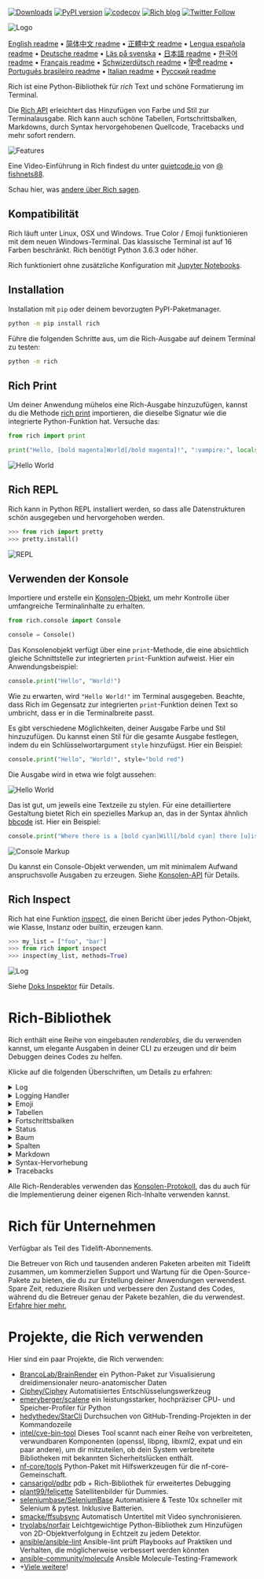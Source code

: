 [![Downloads](https://pepy.tech/badge/rich/month)](https://pepy.tech/project/rich)
[![PyPI version](https://badge.fury.io/py/rich.svg)](https://badge.fury.io/py/rich)
[![codecov](https://codecov.io/gh/willmcgugan/rich/branch/master/graph/badge.svg)](https://codecov.io/gh/willmcgugan/rich)
[![Rich blog](https://img.shields.io/badge/blog-rich%20news-yellowgreen)](https://www.willmcgugan.com/tag/rich/)
[![Twitter Follow](https://img.shields.io/twitter/follow/willmcgugan.svg?style=social)](https://twitter.com/willmcgugan)

![Logo](https://github.com/willmcgugan/rich/raw/master/imgs/logo.svg)

[English readme](https://github.com/willmcgugan/rich/blob/master/README.md)
 • [简体中文 readme](https://github.com/willmcgugan/rich/blob/master/README.cn.md)
 • [正體中文 readme](https://github.com/willmcgugan/rich/blob/master/README.zh-tw.md)
 • [Lengua española readme](https://github.com/willmcgugan/rich/blob/master/README.es.md)
 • [Deutsche readme](https://github.com/willmcgugan/rich/blob/master/README.de.md)
 • [Läs på svenska](https://github.com/willmcgugan/rich/blob/master/README.sv.md)
 • [日本語 readme](https://github.com/willmcgugan/rich/blob/master/README.ja.md)
 • [한국어 readme](https://github.com/willmcgugan/rich/blob/master/README.kr.md)
 • [Français readme](https://github.com/willmcgugan/rich/blob/master/README.fr.md)
 • [Schwizerdütsch readme](https://github.com/willmcgugan/rich/blob/master/README.de-ch.md)
 • [हिन्दी readme](https://github.com/willmcgugan/rich/blob/master/README.hi.md)
 • [Português brasileiro readme](https://github.com/willmcgugan/rich/blob/master/README.pt-br.md)
 • [Italian readme](https://github.com/willmcgugan/rich/blob/master/README.it.md)
 • [Русский readme](https://github.com/willmcgugan/rich/blob/master/README.ru.md)

Rich ist eine Python-Bibliothek für _rich_ Text und schöne Formatierung im Terminal.

Die [Rich API](https://rich.readthedocs.io/en/latest/) erleichtert das Hinzufügen von Farbe und Stil zur Terminalausgabe. Rich kann auch schöne Tabellen, Fortschrittsbalken, Markdowns, durch Syntax hervorgehobenen Quellcode, Tracebacks und mehr sofort rendern.

![Features](https://github.com/willmcgugan/rich/raw/master/imgs/features.png)

Eine Video-Einführung in Rich findest du unter [quietcode.io](https://calmcode.io/rich/introduction.html) von [@ fishnets88](https://twitter.com/fishnets88).

Schau hier, was [andere über Rich sagen](https://www.willmcgugan.com/blog/pages/post/rich-tweets/).

## Kompatibilität

Rich läuft unter Linux, OSX und Windows. True Color / Emoji funktionieren mit dem neuen Windows-Terminal. Das klassische Terminal ist auf 16 Farben beschränkt. Rich benötigt Python 3.6.3 oder höher.

Rich funktioniert ohne zusätzliche Konfiguration mit [Jupyter Notebooks](https://jupyter.org/).

## Installation

Installation mit `pip` oder deinem bevorzugten PyPI-Paketmanager.

```sh
python -m pip install rich
```

Führe die folgenden Schritte aus, um die Rich-Ausgabe auf deinem Terminal zu testen:

```sh
python -m rich
```

## Rich Print

Um deiner Anwendung mühelos eine Rich-Ausgabe hinzuzufügen, kannst du die Methode [rich print](https://rich.readthedocs.io/en/latest/introduction.html#quick-start) importieren, die dieselbe Signatur wie die integrierte Python-Funktion hat. Versuche das:

```python
from rich import print

print("Hello, [bold magenta]World[/bold magenta]!", ":vampire:", locals())
```

![Hello World](https://github.com/willmcgugan/rich/raw/master/imgs/print.png)

## Rich REPL

Rich kann in Python REPL installiert werden, so dass alle Datenstrukturen schön ausgegeben und hervorgehoben werden.

```python
>>> from rich import pretty
>>> pretty.install()
```

![REPL](https://github.com/willmcgugan/rich/raw/master/imgs/repl.png)

## Verwenden der Konsole

Importiere und erstelle ein [Konsolen-Objekt](https://rich.readthedocs.io/en/latest/reference/console.html#rich.console.Console), um mehr Kontrolle über umfangreiche Terminalinhalte zu erhalten.

```python
from rich.console import Console

console = Console()
```

Das Konsolenobjekt verfügt über eine `print`-Methode, die eine absichtlich gleiche Schnittstelle zur integrierten `print`-Funktion aufweist. Hier ein Anwendungsbeispiel:

```python
console.print("Hello", "World!")
```

Wie zu erwarten, wird `"Hello World!"` im Terminal ausgegeben. Beachte, dass Rich im Gegensatz zur integrierten `print`-Funktion deinen Text so umbricht, dass er in die Terminalbreite passt.

Es gibt verschiedene Möglichkeiten, deiner Ausgabe Farbe und Stil hinzuzufügen. Du kannst einen Stil für die gesamte Ausgabe festlegen, indem du ein Schlüsselwortargument `style` hinzufügst. Hier ein Beispiel:

```python
console.print("Hello", "World!", style="bold red")
```

Die Ausgabe wird in etwa wie folgt aussehen:

![Hello World](https://github.com/willmcgugan/rich/raw/master/imgs/hello_world.png)

Das ist gut, um jeweils eine Textzeile zu stylen. Für eine detailliertere Gestaltung bietet Rich ein spezielles Markup an, das in der Syntax ähnlich [bbcode](https://en.wikipedia.org/wiki/BBCode) ist. Hier ein Beispiel:

```python
console.print("Where there is a [bold cyan]Will[/bold cyan] there [u]is[/u] a [i]way[/i].")
```

![Console Markup](https://github.com/willmcgugan/rich/raw/master/imgs/where_there_is_a_will.png)

Du kannst ein Console-Objekt verwenden, um mit minimalem Aufwand anspruchsvolle Ausgaben zu erzeugen. Siehe [Konsolen-API](https://rich.readthedocs.io/en/latest/console.html) für Details.

## Rich Inspect

Rich hat eine Funktion [inspect](https://rich.readthedocs.io/en/latest/reference/init.html?highlight=inspect#rich.inspect), die einen Bericht über jedes Python-Objekt, wie Klasse, Instanz oder builtin, erzeugen kann.

```python
>>> my_list = ["foo", "bar"]
>>> from rich import inspect
>>> inspect(my_list, methods=True)
```

![Log](https://github.com/willmcgugan/rich/raw/master/imgs/inspect.png)

Siehe [Doks Inspektor](https://rich.readthedocs.io/en/latest/reference/init.html#rich.inspect) für Details.

# Rich-Bibliothek

Rich enthält eine Reihe von eingebauten _renderables_, die du verwenden kannst, um elegante Ausgaben in deiner CLI zu erzeugen und dir beim Debuggen deines Codes zu helfen.

Klicke auf die folgenden Überschriften, um Details zu erfahren:

<details>
<summary>Log</summary>

Das Console-Objekt hat eine `log()`-Methode, die die gleiche Schnittstelle wie `print()` hat, aber zusätzlich eine Spalte für die aktuelle Zeit und die Datei und Zeile, die den Aufruf gemacht hat, ausgibt. Standardmäßig führt Rich die Syntaxhervorhebung für Python-Strukturen und für repr-Strings durch. Wenn du eine Sammlung (z.B. ein Diktat oder eine Liste) protokollierst, wird Rich diese so hübsch ausgeben, dass sie in den verfügbaren Platz passt. Hier ein Beispiel für einige dieser Funktionen.

```python
from rich.console import Console
console = Console()

test_data = [
    {"jsonrpc": "2.0", "method": "sum", "params": [None, 1, 2, 4, False, True], "id": "1",},
    {"jsonrpc": "2.0", "method": "notify_hello", "params": [7]},
    {"jsonrpc": "2.0", "method": "subtract", "params": [42, 23], "id": "2"},
]

def test_log():
    enabled = False
    context = {
        "foo": "bar",
    }
    movies = ["Deadpool", "Rise of the Skywalker"]
    console.log("Hello from", console, "!")
    console.log(test_data, log_locals=True)


test_log()
```

Die obige Funktion erzeugt die folgende Ausgabe:

![Log](https://github.com/willmcgugan/rich/raw/master/imgs/log.png)

Beachte das Argument `log_locals`, das eine Tabelle mit den lokalen Variablen ausgibt, in der die log-Methode aufgerufen wurde.

Die log-Methode kann für die Protokollierung auf dem Terminal für langlaufende Anwendungen wie Server verwendet werden, ist aber auch eine sehr schöne Hilfe bei der Fehlersuche.

</details>
<details>
<summary>Logging Handler</summary>

Du kannst auch die eingebaute [Handler-Klasse](https://rich.readthedocs.io/en/latest/logging.html) verwenden, um die Ausgabe von Pythons Logging-Modul zu formatieren und einzufärben. Hier ein Beispiel für die Ausgabe:

![Logging](https://github.com/willmcgugan/rich/raw/master/imgs/logging.png)

</details>

<details>
<summary>Emoji</summary>

Um ein Emoji in die Konsolenausgabe einzufügen, setze den Namen zwischen zwei Doppelpunkte. Hier ein Beispiel:

```python
>>> console.print(":smiley: :vampire: :pile_of_poo: :thumbs_up: :raccoon:")
😃 🧛 💩 👍 🦝
```

Bitte verwenden Sie diese Funktion mit Bedacht.

</details>

<details>
<summary>Tabellen</summary>

Rich kann flexible [Tabellen](https://rich.readthedocs.io/en/latest/tables.html) mit Unicode-Box-Characters darstellen. Es gibt eine Vielzahl von Formatierungsmöglichkeiten für Rahmen, Stile, Zellausrichtung usw.

![Film-Tabelle](https://github.com/willmcgugan/rich/raw/master/imgs/table_movie.gif)

Die obige Animation wurde mit [table_movie.py](https://github.com/willmcgugan/rich/blob/master/examples/table_movie.py) im Verzeichnis `examples` erzeugt.

Hier ist ein einfacheres Tabellenbeispiel:

```python
from rich.console import Console
from rich.table import Table

console = Console()

table = Table(show_header=True, header_style="bold magenta")
table.add_column("Date", style="dim", width=12)
table.add_column("Title")
table.add_column("Production Budget", justify="right")
table.add_column("Box Office", justify="right")
table.add_row(
    "Dec 20, 2019", "Star Wars: The Rise of Skywalker", "$275,000,000", "$375,126,118"
)
table.add_row(
    "May 25, 2018",
    "[red]Solo[/red]: A Star Wars Story",
    "$275,000,000",
    "$393,151,347",
)
table.add_row(
    "Dec 15, 2017",
    "Star Wars Ep. VIII: The Last Jedi",
    "$262,000,000",
    "[bold]$1,332,539,889[/bold]",
)

console.print(table)
```

Dies erzeugt diese Ausgabe:

![Tabelle](https://github.com/willmcgugan/rich/raw/master/imgs/table.png)

Beachte, dass das Konsolen-Markup auf die gleiche Weise gerendert wird wie `print()` und `log()`. Tatsächlich kann alles, was von Rich gerendert werden kann, in den Kopfzeilen/Zeilen enthalten sein (sogar andere Tabellen).

Die Klasse `Table` ist intelligent genug, um die Größe der Spalten an die verfügbare Breite des Terminals anzupassen und den Text wie erforderlich umzubrechen. Hier ist das gleiche Beispiel, wobei das Terminal kleiner als bei der obigen Tabelle ist:

![Tabelle2](https://github.com/willmcgugan/rich/raw/master/imgs/table2.png)

</details>

<details>
<summary>Fortschrittsbalken</summary>

Rich kann mehrere flackerfreie [Fortschrittsbalken](https://rich.readthedocs.io/en/latest/progress.html) darstellen, um langlaufende Aufgaben zu verfolgen.

Einfachste Anwendung ist, eine beliebige Sequenz in die Funktion `track` einzupacken und  über das Ergebnis zu iterieren. Hier ein Beispiel:

```python
from rich.progress import track

for step in track(range(100)):
    do_step(step)
```

Es ist nicht viel schwieriger, mehrere Fortschrittsbalken hinzuzufügen. Hier ein Beispiel aus der Doku:

![Fortschritt](https://github.com/willmcgugan/rich/raw/master/imgs/progress.gif)

Die Spalten können so konfiguriert werden, dass sie alle gewünschten Details anzeigen. Zu den eingebauten Spalten gehören Prozentsatz der Fertigstellung, Dateigröße, Downloadgeschwindigkeit und verbleibende Zeit. Hier ist ein weiteres Beispiel, das einen laufenden Download anzeigt:

![Fortschritt](https://github.com/willmcgugan/rich/raw/master/imgs/downloader.gif)

Um dies selbst auszuprobieren, sieh dir [examples/downloader.py](https://github.com/willmcgugan/rich/blob/master/examples/downloader.py) an, das mehrere URLs gleichzeitig herunterladen kann und dabei den Fortschritt anzeigt.

</details>

<details>
<summary>Status</summary>

Für Situationen, in denen es schwierig ist, den Fortschritt zu berechnen, kannst du die Methode [status](https://rich.readthedocs.io/en/latest/reference/console.html#rich.console.Console.status) verwenden, die eine 'Spinner'-Animation und eine Meldung anzeigt. Die Animation hindert dich nicht daran, die Konsole wie gewohnt zu verwenden. Hier ein Beispiel:

```python
from time import sleep
from rich.console import Console

console = Console()
tasks = [f"task {n}" for n in range(1, 11)]

with console.status("[bold green]Working on tasks...") as status:
    while tasks:
        task = tasks.pop(0)
        sleep(1)
        console.log(f"{task} complete")
```

Dies erzeugt diese Ausgabe im Terminal.

![Status](https://github.com/willmcgugan/rich/raw/master/imgs/status.gif)

Die Spinner-Animationen wurden von [cli-spinners](https://www.npmjs.com/package/cli-spinners) geliehen. Du kannst einen Spinner auswählen, indem du den Parameter `spinner` angibst. Führe den folgenden Befehl aus, um die verfügbaren Werte zu sehen:

```
python -m rich.spinner
```

Der obige Befehl erzeugt die folgende Ausgabe im Terminal:

![Spinner](https://github.com/willmcgugan/rich/raw/master/imgs/spinners.gif)

</details>

<details>
<summary>Baum</summary>

Rich kann einen [Baum](https://rich.readthedocs.io/en/latest/tree.html) mit Hilfslinien darstellen. Ein Baum ist ideal, um eine Dateistruktur oder andere hierarchische Daten darzustellen.

Die Beschriftungen des Baums können einfacher Text oder alles andere sein, was Rich rendern kann. Führe den folgenden Befehl zur Demonstration aus:

```
python -m rich.tree
```

Dies erzeugt diese Ausgabe:

![Markdown](https://github.com/willmcgugan/rich/raw/master/imgs/tree.png)

Siehe das Beispiel [tree.py](https://github.com/willmcgugan/rich/blob/master/examples/tree.py) für ein Skript, das eine Baumansicht eines beliebigen Verzeichnisses anzeigt, ähnlich dem Linux-Befehl `tree`.

</details>

<details>
<summary>Spalten</summary>

Rich kann Inhalte sauber in [Spalten](https://rich.readthedocs.io/en/latest/columns.html) mit gleicher oder optimaler Breite darstellen. Hier ist ein sehr einfacher Klon des (MacOS / Linux) `ls`-Befehls, der eine Verzeichnisliste in Spalten anzeigt:

```python
import os
import sys

from rich import print
from rich.columns import Columns

directory = os.listdir(sys.argv[1])
print(Columns(directory))
```

Der folgende Screenshot ist die Ausgabe von [Spalten-Beispiel](https://github.com/willmcgugan/rich/blob/master/examples/columns.py), das Daten, die aus einer API kommen, in Spalten anzeigt:

![columns](https://github.com/willmcgugan/rich/raw/master/imgs/columns.png)

</details>

<details>
<summary>Markdown</summary>

Rich kann [Markdown](https://rich.readthedocs.io/en/latest/markdown.html) rendern und leistet vernünftige Arbeit bei der Übersetzung der Formatierung ins Terminal.

Um Markdown zu rendern, importiere die Klasse `Markdown` und konstruiere einen String mit Markdown-Code. Gib ihn dann auf der Konsole aus. Hier ein Beispiel:

```python
from rich.console import Console
from rich.markdown import Markdown

console = Console()
with open("README.md") as readme:
    markdown = Markdown(readme.read())
console.print(markdown)
```

Dies erzeugt diese Ausgabe:

![markdown](https://github.com/willmcgugan/rich/raw/master/imgs/markdown.png)

</details>

<details>
<summary>Syntax-Hervorhebung</summary>

Rich verwendet die Bibliothek [pygments](https://pygments.org/) zur Implementierung von [Syntax-Hervorhebung](https://rich.readthedocs.io/en/latest/syntax.html). Die Verwendung ist gleich dem Rendern von Markdown; konstruieren Sie ein `Syntax`-Objekt und gib es auf der Konsole aus. Hier ein Beispiel:

```python
from rich.console import Console
from rich.syntax import Syntax

my_code = '''
def iter_first_last(values: Iterable[T]) -> Iterable[Tuple[bool, bool, T]]:
    """Iterate and generate a tuple with a flag for first and last value."""
    iter_values = iter(values)
    try:
        previous_value = next(iter_values)
    except StopIteration:
        return
    first = True
    for value in iter_values:
        yield first, False, previous_value
        first = False
        previous_value = value
    yield first, True, previous_value
'''
syntax = Syntax(my_code, "python", theme="monokai", line_numbers=True)
console = Console()
console.print(syntax)
```

Dies erzeugt die folgende Ausgabe:

![Syntax](https://github.com/willmcgugan/rich/raw/master/imgs/syntax.png)

</details>

<details>
<summary>Tracebacks</summary>

Rich kann [schöne Tracebacks](https://rich.readthedocs.io/en/latest/traceback.html) rendern, die einfacher zu lesen sind und mehr Code anzeigen, als die Standard-Python-Tracebacks. Du kannst Rich als Standard-Traceback-Handler festlegen, so dass alle nicht abgefangenen Exceptions von Rich gerendert werden.

So sieht es unter OSX aus (ähnlich unter Linux):

![Traceback](https://github.com/willmcgugan/rich/raw/master/imgs/traceback.png)

</details>

Alle Rich-Renderables verwenden das [Konsolen-Protokoll](https://rich.readthedocs.io/en/latest/protocol.html), das du auch für die Implementierung deiner eigenen Rich-Inhalte verwenden kannst.

# Rich für Unternehmen

Verfügbar als Teil des Tidelift-Abonnements.

Die Betreuer von Rich und tausenden anderen Paketen arbeiten mit Tidelift zusammen, um kommerziellen Support und Wartung für die Open-Source-Pakete zu bieten, die du zur Erstellung deiner Anwendungen verwendest. Spare Zeit, reduziere Risiken und verbessere den Zustand des Codes, während du die Betreuer genau der Pakete bezahlen, die du verwendest. [Erfahre hier mehr.](https://tidelift.com/subscription/pkg/pypi-rich?utm_source=pypi-rich&utm_medium=referral&utm_campaign=enterprise&utm_term=repo)

# Projekte, die Rich verwenden

Hier sind ein paar Projekte, die Rich verwenden:

- [BrancoLab/BrainRender](https://github.com/BrancoLab/BrainRender)
  ein Python-Paket zur Visualisierung dreidimensionaler neuro-anatomischer Daten
- [Ciphey/Ciphey](https://github.com/Ciphey/Ciphey)
  Automatisiertes Entschlüsselungswerkzeug
- [emeryberger/scalene](https://github.com/emeryberger/scalene)
  ein leistungsstarker, hochpräziser CPU- und Speicher-Profiler für Python
- [hedythedev/StarCli](https://github.com/hedythedev/starcli)
  Durchsuchen von GitHub-Trending-Projekten in der Kommandozeile
- [intel/cve-bin-tool](https://github.com/intel/cve-bin-tool)
  Dieses Tool scannt nach einer Reihe von verbreiteten, verwundbaren Komponenten (openssl, libpng, libxml2, expat und ein paar andere), um dir mitzuteilen, ob dein System verbreitete Bibliotheken mit bekannten Sicherheitslücken enthält.
- [nf-core/tools](https://github.com/nf-core/tools)
  Python-Paket mit Hilfswerkzeugen für die nf-core-Gemeinschaft.
- [cansarigol/pdbr](https://github.com/cansarigol/pdbr)
  pdb + Rich-Bibliothek für erweitertes Debugging
- [plant99/felicette](https://github.com/plant99/felicette)
  Satellitenbilder für Dummies.
- [seleniumbase/SeleniumBase](https://github.com/seleniumbase/SeleniumBase)
  Automatisiere & Teste 10x schneller mit Selenium & pytest. Inklusive Batterien.
- [smacke/ffsubsync](https://github.com/smacke/ffsubsync)
  Automatisch Untertitel mit Video synchronisieren.
- [tryolabs/norfair](https://github.com/tryolabs/norfair)
  Leichtgewichtige Python-Bibliothek zum Hinzufügen von 2D-Objektverfolgung in Echtzeit zu jedem Detektor.
- [ansible/ansible-lint](https://github.com/ansible/ansible-lint) Ansible-lint prüft Playbooks auf Praktiken und Verhalten, die möglicherweise verbessert werden könnten
- [ansible-community/molecule](https://github.com/ansible-community/molecule) Ansible Molecule-Testing-Framework
- +[Viele weitere](https://github.com/willmcgugan/rich/network/dependents)!
